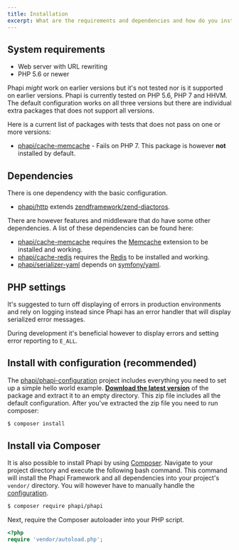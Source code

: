 ```yaml
---
title: Installation
excerpt: What are the requirements and dependencies and how do you install Phapi?
---
```


## System requirements
- Web server with URL rewriting
- PHP 5.6 or newer

Phapi *might* work on earlier versions but it's not tested nor is it supported on earlier versions. Phapi is currently tested on PHP 5.6, PHP 7 and HHVM. The default configuration works on all three versions but there are individual extra packages that does not support all versions.

Here is a current list of packages with tests that does not pass on one or more versions:

- [phapi/cache-memcache](https://github.com/phapi/cache-memcache) -  Fails on PHP 7. This package is however **not** installed by default.

## Dependencies
There is one dependency with the basic configuration.

- [phapi/http](https://github.com/phapi/http) extends [zendframework/zend-diactoros](https://github.com/zendframework/zend-diactoros).

There are however features and middleware that do have some other dependencies. A list of these dependencies can be found here:

- [phapi/cache-memcache](https://github.com/phapi/cache-memcache) requires the [Memcache](http://php.net/manual/en/book.memcache.php) extension to be installed and working.
- [phapi/cache-redis](https://github.com/phapi/cache-redis) requires the [Redis](http://redis.io) to be installed and working.
- [phapi/serializer-yaml](https://github.com/phapi/serializer-yaml) depends on [symfony/yaml](https://github.com/symfony/Yaml/).


## PHP settings

It's suggested to turn off displaying of errors in production environments and rely on logging instead since Phapi has an error handler that will display serialized error messages.

During development it's beneficial however to display errors and setting error reporting to <code>E_ALL</code>.

## Install with configuration (recommended)
The [phapi/phapi-configuration](https://github.com/phapi/phapi-configuration) project includes everything you need to set up a simple hello world example. **[Download the latest version](https://github.com/phapi/phapi-configuration/archive/master.zip)** of the package and extract it to an empty directory. This zip file includes all the default configuration. After you've extracted the zip file you need to run composer:

```bash
$ composer install
```

## Install via Composer
It is also possible to install Phapi by using [Composer](https://getcomposer.org/). Navigate to your project directory and execute the following bash command. This command will install the Phapi Framework and all dependencies into your project's <code>vendor/</code> directory. You will however have to manually handle the [configuration](/docs/started/configuration/).

```bash
$ composer require phapi/phapi
```

Next, require the Composer autoloader into your PHP script.

```php
<?php
require 'vendor/autoload.php';
```
